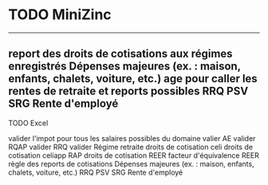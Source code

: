 # TODO MiniZinc

----------------------------
report des droits de cotisations aux régimes enregistrés
Dépenses majeures (ex. : maison, enfants, chalets, voiture, etc.)
age pour caller les rentes de retraite et reports possibles
RRQ
PSV
SRG
Rente d'employé
----------------------------
TODO Excel

valider l'impot pour tous les salaires possibles du domaine
valier AE
valider RQAP
valider RRQ
valider Régime retraite
droits de cotisation celi
droits de cotisation celiapp
RAP
droits de cotisation REER
facteur d'équivalence REER
règle des reports de cotisations
Dépenses majeures (ex. : maison, enfants, chalets, voiture, etc.)
RRQ
PSV
SRG
Rente d'employé
